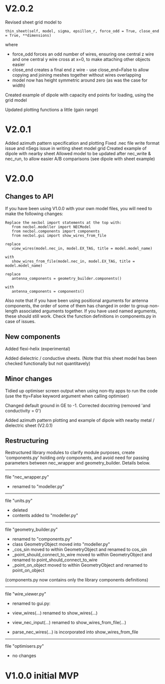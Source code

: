 # V2.0.2
Revised sheet grid model to 
```
thin_sheet(self, model, sigma, epsillon_r, force_odd = True, close_end = True, **dimensions)
```
where 
- force_odd forces an odd number of wires, ensuring one central z wire and one central y wire cross at x=0, to make attaching other objects easier
- close_end creates a final end z wire - use close_end=False to allow copying and joining meshes together without wires overlapping
- model now has height symmetric around zero (as was the case for width)
  
Created example of dipole with capacity end points for loading, using the grid model

Updated plotting functions a little (gain range)

# V2.0.1
Added azimuth pattern specification and plotting
Fixed .nec file write format issue and nSegs issue in writing sheet model grid
Created example of dipole with nearby sheet
Allowed model to be updated after nec_write & nec_run, to allow easier A/B comparisons (see dipole with sheet example)

# V2.0.0
## Changes to API
If you have been using V1.0.0 with your own model files, you will need to make the following changes:

```
Replace the necbol import statements at the top with:
   from necbol.modeller import NECModel
   from necbol.components import components 
   from necbol.gui import show_wires_from_file

replace
   view_wires(model.nec_in, model.EX_TAG, title = model.model_name)

with
   show_wires_from_file(model.nec_in, model.EX_TAG, title = model.model_name)

replace
   antenna_components = geometry_builder.components()

with
   antenna_components = components()
```
Also note that if you have been using positional arguments for antenna components, the order of some of them has changed in order to group non-length associated arguments together. If you have used named arguments, these should still work. Check the function definitions in components.py in case of issues.

## New components
Added flexi-helix (experimental)

Added dielectric / conductive sheets. (Note that this sheet model has been checked functionally but not quantitavely)

## Minor changes
Tidied up optimiser screen output when using non-tty apps to run the code
   (use the tty=False keyword argument when calling optimiser)

Changed default ground in GE to -1. Corrected docstring (removed 'and conductivity = 0')

Added azimuth pattern plotting and example of dipole with nearby metal / dielectric sheet (V2.0.1)

## Restructuring
Restructured library modules to clarify module purposes, create 'components.py' holding *only* components, and avoid need for passing parameters between nec_wrapper and geometry_builder. Details below.

----------------------------
file "nec_wrapper.py"
-  renamed to "modeller.py"

---------------------------------
file "units.py"
- deleted
- contents added to "modeller.py"

---------------------------------------
file "geometry_builder.py" 
- renamed to "components.py"
- class GeometryObject moved into "modeller.py"
- _cos_sin moved to within GeometryObject and renamed to cos_sin
- _point_should_connect_to_wire moved to within GeometryObject and renamed to point_should_connect_to_wire
- _point_on_object moved to within GeometryObject and renamed to point_on_object

(components.py now contains only the library components definitions)

-----------------------------------
file "wire_viewer.py"
 - renamed to gui.py:

- view_wires(...) renamed to show_wires(...)
- view_nec_input(...) renamed to show_wires_from_file(...)
- parse_nec_wires(...) is incorporated into show_wires_from_file

-----------------------------------
file "optimisers.py" 
- no changes

# V1.0.0 initial MVP

